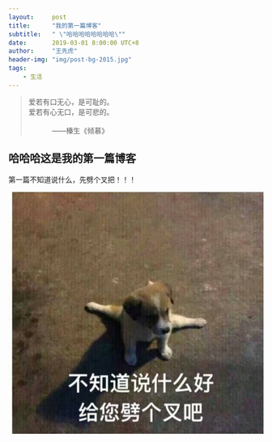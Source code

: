 ```yaml
---
layout:     post
title:      "我的第一篇博客"
subtitle:   " \"哈哈哈哈哈哈哈哈\""
date:       2019-03-01 8:00:00 UTC+8
author:     "王先虎"
header-img: "img/post-bg-2015.jpg"
tags:
    - 生活
---
```


> 爱若有口无心，是可耻的。
<br>爱若有心无口，是可悲的。
<br>  &emsp; &emsp; &emsp; &emsp; &emsp; &emsp;&emsp; &emsp; &emsp; &emsp; &emsp; &emsp; &emsp; &emsp; &emsp; &emsp;&emsp; &emsp;&emsp; &emsp; &emsp; &emsp; &emsp; &emsp; &emsp; &emsp;&emsp; &emsp;——榛生《倾慕》


## 哈哈哈这是我的第一篇博客

第一篇不知道说什么，先劈个叉把！！！


![cmd-markdown-logo](/img/pc.jpg)
